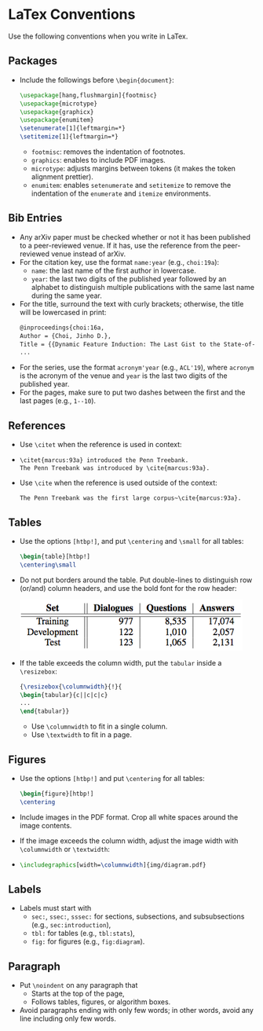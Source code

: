LaTex Conventions
=====

Use the following conventions when you write in LaTex.


## Packages

* Include the followings before `\begin{document}`:
  ```latex
  \usepackage[hang,flushmargin]{footmisc}
  \usepackage{microtype}
  \usepackage{graphicx}
  \usepackage{enumitem}
  \setenumerate[1]{leftmargin=*}
  \setitemize[1]{leftmargin=*}
  ```
  * `footmisc`: removes the indentation of footnotes.
  * `graphics`: enables to include PDF images.
  * `microtype`: adjusts margins between tokens (it makes the token alignment prettier).
  * `enumitem`: enables `setenumerate` and `setitemize` to remove the indentation of the `enumerate` and `itemize` environments.


## Bib Entries

* Any arXiv paper must be checked whether or not it has been published to a peer-reviewed venue. If it has, use the reference from the peer-reviewed venue instead of arXiv.
* For the citation key, use the format `name:year` (e.g., `choi:19a`):
  * `name`: the last name of the first author in lowercase.
  * `year`: the last two digits of the published year followed by an alphabet to distinguish multiple publications with the same last name during the same year.
* For the title, surround the text with curly brackets; otherwise, the title will be lowercased in print:
  ```latex
  @inproceedings{choi:16a,
  Author = {Choi, Jinho D.},
  Title = {{Dynamic Feature Induction: The Last Gist to the State-of-the-Art}},
  ...
  ```
* For the series, use the format `acronym'year` (e.g., `ACL'19`), where `acronym` is the acronym of the venue and `year` is the last two digits of the published year.
* For the pages, make sure to put two dashes between the first and the last pages (e.g., `1--10`).

## References

- Use `\citet` when the reference is used in context:

- ```
  \citet{marcus:93a} introduced the Penn Treebank.
  The Penn Treebank was introduced by \cite{marcus:93a}.
  ```

- Use `\cite` when the reference is used outside of the context:

  ```
  The Penn Treebank was the first large corpus~\cite{marcus:93a}.
  ```

## Tables

* Use the options `[htbp!]`, and put `\centering` and `\small` for all tables:
  ```latex
  \begin{table}[htbp!]
  \centering\small
  ```

* Do not put borders around the table. Put double-lines to distinguish row (or/and) column headers, and use the bold font for the row header:

  ![image-20190311150224433](img/latex-table.png)

* If the table exceeds the column width, put the `tabular` inside a `\resizebox`:

  ```latex
  {\resizebox{\columnwidth}{!}{
  \begin{tabular}{c||c|c|c}
  ...
  \end{tabular}}
  ```

  * Use `\columnwidth` to fit in a single column.
  * Use `\textwidth` to fit in a page. 

## Figures

- Use the options `[htbp!]` and put `\centering` for all tables:

  ```latex
  \begin{figure}[htbp!]
  \centering
  ```

- Include images in the PDF format. Crop all white spaces around the image contents.

- If the image exceeds the column width, adjust the image width with `\columnwidth` or `\textwidth`:

- ```latex
  \includegraphics[width=\columnwidth]{img/diagram.pdf}
  ```

## Labels

* Labels must start with
  * `sec:`, `ssec:`, `sssec:` for sections, subsections, and subsubsections (e.g., `sec:introduction`),
  * `tbl:` for tables (e.g., `tbl:stats`),
  * `fig:` for figures (e.g., `fig:diagram`).

## Paragraph

* Put `\noindent` on any paragraph that
  * Starts at the top of the page,
  * Follows tables, figures, or algorithm boxes.
* Avoid paragraphs ending with only few words; in other words, avoid any line including only few words.

